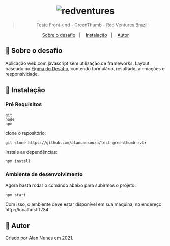 <h1 align="center">
  <img alt="redventures" title="redventures" src="./public/images/icons/favicon.ico" />
</h1>

<blockquote align="center">Teste Front-end - GreenThumb - Red Ventures Brazil</blockquote>

<p align="center">
  <a href="#rocket-sobre-o-desafio">Sobre o desafio</a>&nbsp;&nbsp;&nbsp;|&nbsp;&nbsp;&nbsp;
  <a href="#hammer-instalação">Instalação</a>&nbsp;&nbsp;&nbsp;|&nbsp;&nbsp;&nbsp;
  <a href="#memo-autor">Autor</a>
</p>

## :rocket: Sobre o desafio

Aplicação web com javascript sem utilização de frameworks. Layout baseado no [Figma do Desafio](https://www.figma.com/file/Socuz9DYBg9WklbQIWITWq/greenthumb-pocket-v2?node-id=0%3A297), contendo formulário, resultado, animações e responsividade.

## :hammer: Instalação

### Pré Requisitos

```
git
node
npm
```

clone o repositório:

```
git clone https://github.com/alanunesouza/test-greenthumb-rvbr
```

instale as dependências:

```
npm install
```


### Ambiente de desenvolvimento

Agora basta rodar o comando abaixo para subirmos o projeto:

```
npm start
```

Com isso, o ambiente deve estar disponível em sua máquina, no endereço http://localhost:1234.

## :memo: Autor

Criado por Alan Nunes em 2021.
